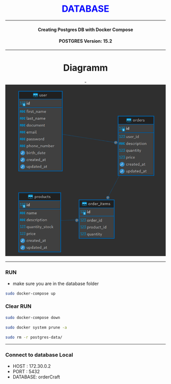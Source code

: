 <div style="text-align: center;"><h1 style="color:blue"> DATABASE </h1><hr> 

#### Creating Postgres DB with Docker Compose

#### POSTGRES Version: 15.2

<hr>

# Diagramm

 -![alt text](diagram/diagram.png) 


<hr>
</div>

### RUN 
- make sure you are in the database folder

```bash
sudo docker-compose up
```

### Clear RUN
```bash
sudo docker-compose down
```

```bash
sudo docker system prune -a
```
```bash
sudo rm -r postgres-data/
```
<hr>

### Connect to database Local

-  HOST : 172.30.0.2
-  PORT : 5432
-  DATABASE: orderCraft
